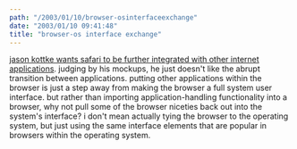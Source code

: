 ```yaml
---
path: "/2003/01/10/browser-osinterfaceexchange" 
date: "2003/01/10 09:41:48" 
title: "browser-os interface exchange" 
---
```

<p><a href="http://www.kottke.org/03/01/030108why_are_safa.html">jason kottke wants safari to be further integrated with other internet applications</a>. judging by his mockups, he just doesn't like the abrupt transition between applications. putting other applications within the browser is just a step away from making the browser a full system user interface. but rather than importing application-handling functionality into a browser, why not pull some of the browser niceties back out into the system's interface? i don't mean actually tying the browser to the operating system, but just using the same interface elements that are popular in browsers within the operating system.</p>
